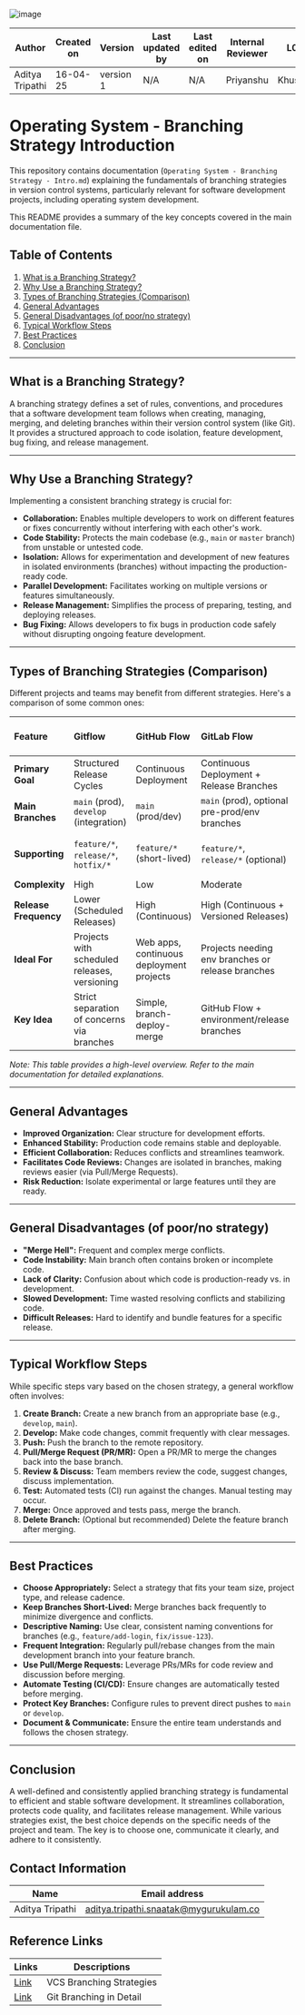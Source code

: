 ![image](https://github.com/user-attachments/assets/63aee0b7-5152-4fc9-a924-6ea332f3bea7)


| Author          | Created on | Version   | Last updated by | Last edited on | Internal Reviewer | L0  | L1  | L2  |
|-----------------|------------|-----------|------------------|----------------|--------------------|-----|-----|-----|
| Aditya Tripathi | 16-04-25   | version 1 | N/A              | N/A            | Priyanshu         | Khushi | Rishabh | Piyush |

# Operating System - Branching Strategy Introduction

This repository contains documentation (`Operating System - Branching Strategy - Intro.md`) explaining the fundamentals of branching strategies in version control systems, particularly relevant for software development projects, including operating system development.

This README provides a summary of the key concepts covered in the main documentation file.

## Table of Contents

1.  [What is a Branching Strategy?](#what-is-a-branching-strategy)
2.  [Why Use a Branching Strategy?](#why-use-a-branching-strategy)
3.  [Types of Branching Strategies (Comparison)](#types-of-branching-strategies-comparison)
4.  [General Advantages](#general-advantages)
5.  [General Disadvantages (of poor/no strategy)](#general-disadvantages-of-poorno-strategy)
6.  [Typical Workflow Steps](#typical-workflow-steps)
7.  [Best Practices](#best-practices)
8.  [Conclusion](#conclusion)

---

## What is a Branching Strategy?

A branching strategy defines a set of rules, conventions, and procedures that a software development team follows when creating, managing, merging, and deleting branches within their version control system (like Git). It provides a structured approach to code isolation, feature development, bug fixing, and release management.

---

## Why Use a Branching Strategy?

Implementing a consistent branching strategy is crucial for:

* **Collaboration:** Enables multiple developers to work on different features or fixes concurrently without interfering with each other's work.
* **Code Stability:** Protects the main codebase (e.g., `main` or `master` branch) from unstable or untested code.
* **Isolation:** Allows for experimentation and development of new features in isolated environments (branches) without impacting the production-ready code.
* **Parallel Development:** Facilitates working on multiple versions or features simultaneously.
* **Release Management:** Simplifies the process of preparing, testing, and deploying releases.
* **Bug Fixing:** Allows developers to fix bugs in production code safely without disrupting ongoing feature development.

---

## Types of Branching Strategies (Comparison)

Different projects and teams may benefit from different strategies. Here's a comparison of some common ones:

| Feature             | Gitflow                                  | GitHub Flow                                | GitLab Flow                                       | Trunk-Based Development (TBD)           |
| :------------------ | :--------------------------------------- | :----------------------------------------- | :------------------------------------------------ | :-------------------------------------- |
| **Primary Goal** | Structured Release Cycles                | Continuous Deployment                      | Continuous Deployment + Release Branches        | Continuous Integration/Delivery         |
| **Main Branches** | `main` (prod), `develop` (integration) | `main` (prod/dev)                          | `main` (prod), optional pre-prod/env branches | `main` (`trunk`)                        |
| **Supporting** | `feature/*`, `release/*`, `hotfix/*`   | `feature/*` (short-lived)                  | `feature/*`, `release/*` (optional)             | `feature/*` (very short-lived), `release/*` (optional) |
| **Complexity** | High                                     | Low                                        | Moderate                                          | Low-Moderate                            |
| **Release Frequency**| Lower (Scheduled Releases)             | High (Continuous)                          | High (Continuous + Versioned Releases)            | High (Continuous)                       |
| **Ideal For** | Projects with scheduled releases, versioning | Web apps, continuous deployment projects | Projects needing env branches or release branches | Teams practicing strong CI/CD, microservices |
| **Key Idea** | Strict separation of concerns via branches | Simple, branch-deploy-merge              | GitHub Flow + environment/release branches      | All developers commit to a single trunk |

*Note: This table provides a high-level overview. Refer to the main documentation for detailed explanations.*

---

## General Advantages

* **Improved Organization:** Clear structure for development efforts.
* **Enhanced Stability:** Production code remains stable and deployable.
* **Efficient Collaboration:** Reduces conflicts and streamlines teamwork.
* **Facilitates Code Reviews:** Changes are isolated in branches, making reviews easier (via Pull/Merge Requests).
* **Risk Reduction:** Isolate experimental or large features until they are ready.

---

## General Disadvantages (of poor/no strategy)

* **"Merge Hell":** Frequent and complex merge conflicts.
* **Code Instability:** Main branch often contains broken or incomplete code.
* **Lack of Clarity:** Confusion about which code is production-ready vs. in development.
* **Slowed Development:** Time wasted resolving conflicts and stabilizing code.
* **Difficult Releases:** Hard to identify and bundle features for a specific release.

---

## Typical Workflow Steps

While specific steps vary based on the chosen strategy, a general workflow often involves:

1.  **Create Branch:** Create a new branch from an appropriate base (e.g., `develop`, `main`).
2.  **Develop:** Make code changes, commit frequently with clear messages.
3.  **Push:** Push the branch to the remote repository.
4.  **Pull/Merge Request (PR/MR):** Open a PR/MR to merge the changes back into the base branch.
5.  **Review & Discuss:** Team members review the code, suggest changes, discuss implementation.
6.  **Test:** Automated tests (CI) run against the changes. Manual testing may occur.
7.  **Merge:** Once approved and tests pass, merge the branch.
8.  **Delete Branch:** (Optional but recommended) Delete the feature branch after merging.

---

## Best Practices

* **Choose Appropriately:** Select a strategy that fits your team size, project type, and release cadence.
* **Keep Branches Short-Lived:** Merge branches back frequently to minimize divergence and conflicts.
* **Descriptive Naming:** Use clear, consistent naming conventions for branches (e.g., `feature/add-login`, `fix/issue-123`).
* **Frequent Integration:** Regularly pull/rebase changes from the main development branch into your feature branch.
* **Use Pull/Merge Requests:** Leverage PRs/MRs for code review and discussion before merging.
* **Automate Testing (CI/CD):** Ensure changes are automatically tested before merging.
* **Protect Key Branches:** Configure rules to prevent direct pushes to `main` or `develop`.
* **Document & Communicate:** Ensure the entire team understands and follows the chosen strategy.

---

## Conclusion

A well-defined and consistently applied branching strategy is fundamental to efficient and stable software development. It streamlines collaboration, protects code quality, and facilitates release management. While various strategies exist, the best choice depends on the specific needs of the project and team. The key is to choose one, communicate it clearly, and adhere to it consistently.

## Contact Information
| Name         | Email address          |
|--------------|------------------------|
| Aditya Tripathi          | aditya.tripathi.snaatak@mygurukulam.co     |

## Reference Links
| Links        | Descriptions         |
|--------------|------------------------|
|    [Link](https://medium.com/@dmosyan/version-control-branching-strategies-e68e8d5ef1e0) | VCS Branching Strategies |
[Link](https://www.abtasty.com/blog/git-branching-strategies/)     |  Git Branching in Detail   |
